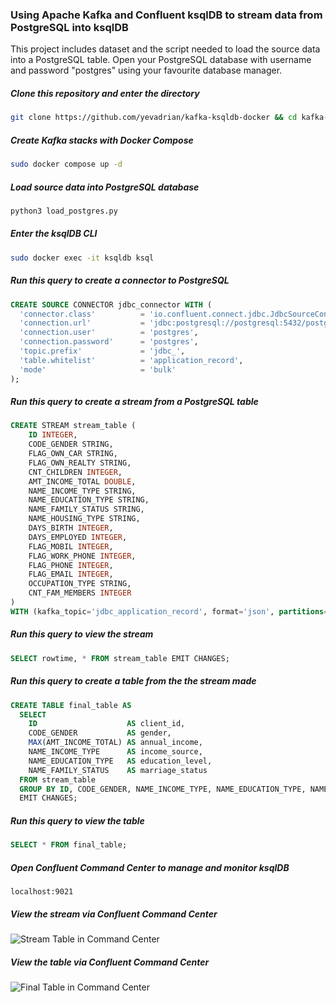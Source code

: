 ### Using Apache Kafka and Confluent ksqlDB to stream data from PostgreSQL into ksqlDB

This project includes dataset and the script needed to load the source data into a PostgreSQL table. 
Open your PostgreSQL database with username and password "postgres" using your favourite database manager.

##### Clone this repository and enter the directory
```bash
git clone https://github.com/yevadrian/kafka-ksqldb-docker && cd kafka-ksqldb-docker
```

##### Create Kafka stacks with Docker Compose
```bash
sudo docker compose up -d
```

##### Load source data into PostgreSQL database
```bash
python3 load_postgres.py
```

##### Enter the ksqlDB CLI
```bash
sudo docker exec -it ksqldb ksql
```

##### Run this query to create a connector to PostgreSQL
```sql
CREATE SOURCE CONNECTOR jdbc_connector WITH (
  'connector.class'          = 'io.confluent.connect.jdbc.JdbcSourceConnector',
  'connection.url'           = 'jdbc:postgresql://postgresql:5432/postgres',
  'connection.user'          = 'postgres',
  'connection.password'      = 'postgres',
  'topic.prefix'             = 'jdbc_',
  'table.whitelist'          = 'application_record',
  'mode'                     = 'bulk'
);
```

##### Run this query to create a stream from a PostgreSQL table
```sql
CREATE STREAM stream_table (
    ID INTEGER,
    CODE_GENDER STRING,
    FLAG_OWN_CAR STRING,
    FLAG_OWN_REALTY STRING,
    CNT_CHILDREN INTEGER,
    AMT_INCOME_TOTAL DOUBLE,
    NAME_INCOME_TYPE STRING,
    NAME_EDUCATION_TYPE STRING,
    NAME_FAMILY_STATUS STRING,
    NAME_HOUSING_TYPE STRING,
    DAYS_BIRTH INTEGER,
    DAYS_EMPLOYED INTEGER,
    FLAG_MOBIL INTEGER,
    FLAG_WORK_PHONE INTEGER,
    FLAG_PHONE INTEGER, 
    FLAG_EMAIL INTEGER, 
    OCCUPATION_TYPE STRING, 
    CNT_FAM_MEMBERS INTEGER
)
WITH (kafka_topic='jdbc_application_record', format='json', partitions=1);
```

##### Run this query to view the stream
```sql
SELECT rowtime, * FROM stream_table EMIT CHANGES;
```

##### Run this query to create a table from the the stream made
```sql
CREATE TABLE final_table AS
  SELECT
    ID                    AS client_id,
    CODE_GENDER           AS gender,
    MAX(AMT_INCOME_TOTAL) AS annual_income,
    NAME_INCOME_TYPE      AS income_source,
    NAME_EDUCATION_TYPE   AS education_level,
    NAME_FAMILY_STATUS    AS marriage_status
  FROM stream_table
  GROUP BY ID, CODE_GENDER, NAME_INCOME_TYPE, NAME_EDUCATION_TYPE, NAME_FAMILY_STATUS
  EMIT CHANGES;
```

##### Run this query to view the table
```sql
SELECT * FROM final_table;
```

##### Open Confluent Command Center to manage and monitor ksqlDB
```
localhost:9021
```

##### View the stream via Confluent Command Center
![Stream Table in Command Center](https://user-images.githubusercontent.com/110159876/208239535-4cd5c539-51f7-475c-aa37-28825a6f8f50.jpg)

##### View the table via Confluent Command Center
![Final Table in Command Center](https://user-images.githubusercontent.com/110159876/208239537-7ed20560-9c23-4201-847b-0b8e3bc2d4ee.jpg)
